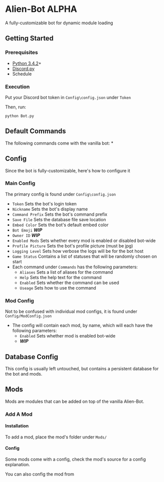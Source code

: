 # Alien-Bot ALPHA
A fully-customizable bot for dynamic module loading
## Getting Started
### Prerequisites
* [Python 3.4.2](https://www.python.org/downloads/release/python-342/)+
* [Discord.py](https://github.com/Rapptz/discord.py)
* Schedule
### Execution
Put your Discord bot token in `Config\config.json` under `Token`

Then, run:
```
python Bot.py
```
## Default Commands
The following commands come with the vanilla bot:
*
## Config
Since the bot is fully-customizable, here's how to configure it
### Main Config
The primary config is found under `Config\config.json`

* `Token` Sets the bot's login token
* `Nickname` Sets the bot's display name
* `Command Prefix` Sets the bot's command prefix
* `Save File` Sets the database file save location
* `Embed Color` Sets the bot's default embed color
* `Bot Emoji` ***WIP***
* `Owner ID` ***WIP***
* `Enabled Mods` Sets whether every mod is enabled or disabled bot-wide
* `Profile Picture` Sets the bot's profile picture (must be jpg)
* `Logging Level` Sets how verbose the logs will be for the bot host
* `Game Status` Contains a list of statuses that will be randomly chosen on start
* Each command under `Commands` has the following parameters: 
    * `Aliases` Sets a list of aliases for the command
    * `Help` Sets the help text for the command
    * `Enabled` Sets whether the command can be used
    * `Useage` Sets how to use the command
### Mod Config
Not to be confused with individual mod configs, it is found under `Config/ModConfig.json`

* The config will contain each mod, by name, which will each have the following parameters:
    * `Enabled` Sets whether mod is enabled bot-wide
    * ***WIP***
## Database Config
This config is usually left untouched, but contains a persistent database for the bot and mods.
## Mods
Mods are modules that can be added on top of the vanilla Alien-Bot.
### Add A Mod
#### Installation
To add a mod, place the mod's folder under `Mods/`
#### Config
Some mods come with a config, check the mod's source for a config explanation.

You can also config the mod from 


